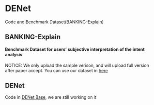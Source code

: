# DENet
Code and Benchmark Dataset(BANKING-Explain)

## BANKING-Explain
#### Benchmark Dataset for users’ subjective interpretation of the intent analysis
NOTICE: We only upload the sample verison, and will upload full version after paper accept. 
You can use our dataset in [here](https://github.com/yuanxiaoheben/DENet/tree/main/BANKING-Explain)
## DENet
Code in [DENet Base](https://github.com/yuanxiaoheben/DENet/tree/main/denet_base), we are still working on it


